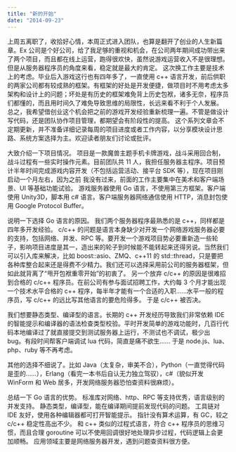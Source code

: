 ```yaml
---
title: "新的开始"
date: "2014-09-23"
---
```


上周五离职了，收拾好心情，本周正式进入团队，也算是翻开了创业的人生新篇章。Ex 公司是个好公司，给了我足够的重视和机会，在公司两年期间成功带出来了两个项目，而且都在线上运营，跑得很欢快，虽然说游戏运营收入不是很理想。但是从服务器程序员的角度来看，稳定就是最大的肯定。
这次换工作主要是技术上的考虑。毕业后入游戏这行也有四年多了，一直使用 c++ 语言开发，前后供职的两家公司都有较成熟的框架。有框架的好处是开发便捷，做项目时不用考虑太多架构和设计上的问题；坏处是有历史的框架难免背上历史包袱，诸多无奈，程序员们都懂的，而且用时间久了难免导致思维的局限性，长远来看不利于个人发展。
总之，我希望借创业这个机会把之前的游戏开发经验重新梳理一遍。不管是做设计写代码，还是团队协作项目管理，都期望会有阶段性的提高。
这个系列文章会不定期更新，并不准备详细记录每周的项目进度或者工作内容，以分享模块设计思路、系统方案选择为主。欢迎读者朋友们讨论或批评。

大致介绍一下项目情况。
项目是一款魔兽主题手机卡牌游戏，战斗采用回合制，战斗过程有一些实时操作元素。目前团队共 11 人，我担任服务器主程序。项目预计半年时间完成游戏内容开发（不包括运营活动、接平台 SDK 等），现在项目刚启动一个月左右，因为之前 我没有过来，前面的工作主要集中在美术和客户端场景、UI 等基础功能试验。
游戏服务器使用 Go 语言，不使用第三方框架。客户端使用 Unity3D，脚本用 c# 语言。客户端服务器网络通信使用 HTTP，消息封包使用 Google Protocol Buffer。

说明一下选择 Go 语言的原因。
我们两个服务器程序最熟悉的是 c++，同样都是四年多开发经验。
c/c++ 的问题是语言本身缺少对开发一个网络游戏服务器必要的支持，包括网络、并发、RPC 等。要开发一个游戏项目势必要重新造一些轮子，影响项目进度是其一，造出来的轮子到时候能不能转起来还得另说。当然我们可以引入库来解决，比如 boost::asio、ZMQ、c++11 的 std::thread，只是要把各种库整合起来还是得费不少精力。我们还可以选择采用前公司的服务器框架，但如此就背离了“甩开包袱重零开始”的初衷了。
另一个放弃 c/c++ 的原因是很难招到合格的 c/c++ 程序员。在前公司有参与面试招聘工作，大约每 3 个月才能出现一个技术水平合格的 c++ 程序，每半年才能有一个合适的入职……水平一般的程序员，写 c/c++ 的远比写其他语言的要危险得多。
于是 c/c++ 被否决。

我们想要静态类型、编译型的语言。长期的 c++ 开发经历导致我们非常依赖 IDE 的智能提示和编译器的语法检查类型校验。平时开发简单的游戏功能时，几百行代码本地编译过了就直接提交到测试服务器上运行，不测试也不调试，极少出 bug。有段时间帮客户端调试 lua 代码，简直是痛不欲生……
于是 node.js、lua、php、ruby 等不再考虑。

其他的选择不细说了。比如 Java（太复杂，审美不合），Python（一直觉得代码是歪的……），Erlang（看完一本书后自认无力独立驾驭），c#（貌似开发 WinForm 和 Web 居多，开发网络服务器恐怕查资料很麻烦）。

总结一下 Go 语言的优势。
标准库对网络、http、RPC 等支持优秀，语言级别的并发支持。
静态类型，编译型，能在编译期间提前发现代码的问题。
工具链对 IDE 友好，使用各种编辑器都可打开智能提示。
指针没有算术运算，有 GC，较之 c/c++ 稳定性高出不少。
和 c++ 类似的过程式语言，符合 c++ 程序员的思维习惯，而且合理 goroutine 可以不使用回调很好地处理异步过程，代码逻辑上会更加顺畅。
应用领域主要是网络服务器开发，遇到问题查资料很方便。

